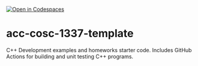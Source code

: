 [![Open in Codespaces](https://classroom.github.com/assets/launch-codespace-f4981d0f882b2a3f0472912d15f9806d57e124e0fc890972558857b51b24a6f9.svg)](https://classroom.github.com/open-in-codespaces?assignment_repo_id=9597879)
# acc-cosc-1337-template
C++ Development examples and homeworks starter code.  Includes GitHub Actions for building and unit testing C++ programs.
